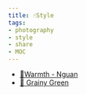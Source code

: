 ```yaml
---
title: ☝Style
tags:
- photography
- style
- share
- MOC
---
```


* [🌅Warmth - Nguan](photography/Aesthetic/Style/Warmth_by_Nguan.md)
* [📗 Grainy Green](photography/Aesthetic/Style/Grainy_Green.md)
